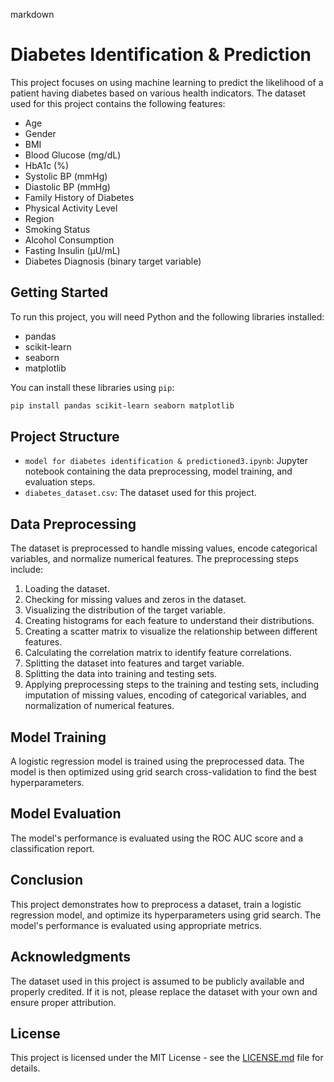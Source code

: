 markdown
# Diabetes Identification & Prediction

This project focuses on using machine learning to predict the likelihood of a patient having diabetes based on various health indicators. The dataset used for this project contains the following features:

- Age
- Gender
- BMI
- Blood Glucose (mg/dL)
- HbA1c (%)
- Systolic BP (mmHg)
- Diastolic BP (mmHg)
- Family History of Diabetes
- Physical Activity Level
- Region
- Smoking Status
- Alcohol Consumption
- Fasting Insulin (µU/mL)
- Diabetes Diagnosis (binary target variable)

## Getting Started

To run this project, you will need Python and the following libraries installed:
- pandas
- scikit-learn
- seaborn
- matplotlib

You can install these libraries using `pip`:

```bash
pip install pandas scikit-learn seaborn matplotlib
```

## Project Structure

- `model for diabetes identification & predictioned3.ipynb`: Jupyter notebook containing the data preprocessing, model training, and evaluation steps.
- `diabetes_dataset.csv`: The dataset used for this project.

## Data Preprocessing

The dataset is preprocessed to handle missing values, encode categorical variables, and normalize numerical features. The preprocessing steps include:

1. Loading the dataset.
2. Checking for missing values and zeros in the dataset.
3. Visualizing the distribution of the target variable.
4. Creating histograms for each feature to understand their distributions.
5. Creating a scatter matrix to visualize the relationship between different features.
6. Calculating the correlation matrix to identify feature correlations.
7. Splitting the dataset into features and target variable.
8. Splitting the data into training and testing sets.
9. Applying preprocessing steps to the training and testing sets, including imputation of missing values, encoding of categorical variables, and normalization of numerical features.

## Model Training

A logistic regression model is trained using the preprocessed data. The model is then optimized using grid search cross-validation to find the best hyperparameters.

## Model Evaluation

The model's performance is evaluated using the ROC AUC score and a classification report.

## Conclusion

This project demonstrates how to preprocess a dataset, train a logistic regression model, and optimize its hyperparameters using grid search. The model's performance is evaluated using appropriate metrics.

## Acknowledgments

The dataset used in this project is assumed to be publicly available and properly credited. If it is not, please replace the dataset with your own and ensure proper attribution.

## License

This project is licensed under the MIT License - see the [LICENSE.md](LICENSE.md) file for details.
